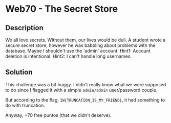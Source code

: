 # Web70 - The Secret Store

## Description

We all love secrets. Without them, our lives would be dull. A student wrote a secure secret store, however he was babbling about problems with the database. Maybe I shouldn't use the 'admin' account. Hint1: Account deletion is intentional. Hint2: I can't handle long usernames.

## Solution

This challenge was a bit buggy. I didn't really know what we were supposed to do since I flagged it with a simple `admin/admin` user/password couple.

But according to the flag, `IW{TRUNCATION_IS_MY_FRIEND}`, it had something to do with truncation.

Anyway, +70 free puntos (that we didn't deserve).
